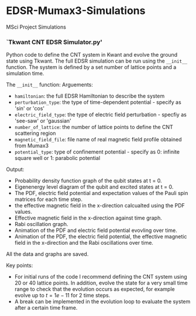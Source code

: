 # EDSR-Mumax3-Simulations
MSci Project Simulations



### `Tkwant CNT EDSR Simulator.py'
Python code to define the CNT system in Kwant and evolve the ground state using Tkwant. The full EDSR simulation can be run using the `__init__` function. The system is defined by a set number of lattice points and a simulation time. 

The `__init__` function:
Arguements:
* `hamiltonian`: the full EDSR Hamiltonian to describe the system
* `perturbation_type`: the type of time-dependent potential - specify as 'sin' or 'cos'
* `electric_field_type`: the type of electric field perturbation - specfiy as 'see-saw' or 'gaussian'
* `number_of_lattice`: the number of lattice points to define the CNT scattering region
* `magnetic_field_file`: file name of real magnetic field profile obtained from Mumax3
* `potential_type`: type of confinement potential - specify as 0: infinite square well or 1: parabolic potential

Output:
* Probability density function graph of the qubit states at t = 0.
* Eigenenergy level diagram of the qubit and excited states at t = 0.
* The PDF, electric field potential and expectation values of the Pauli spin matrices for each time step.
* the effective magnetic field in the x-direction calcualted using the PDF values.
* Effective magnetic field in the x-direction against time graph.
* Rabi oscillation graph. 
* Animation of the PDF and electric field potential evovling over time.
* Animation of the PDF, the electric field potential, the effective magnetic field in the x-direction and the Rabi oscillations over time.

All the data and graphs are saved. 

Key points:
* For initial runs of the code I recommend defining the CNT system using 20 or 40 lattice points. In addition, evolve the state for a very small time range to check that the evolution occurs as expected, for example evolve up to $t = 1e-11$ for 2 time steps. 
* A break can be implemented in the evolution loop to evaluate the system after a certain time frame.

